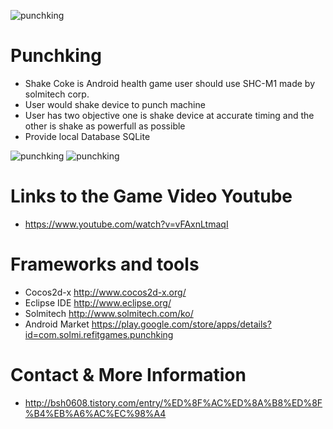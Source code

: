    ![punchking](http://cfile2.uf.tistory.com/image/2125EA4C567BF6C642BCCB)
   
# Punchking

  * Shake Coke is Android health game user should use SHC-M1 made by solmitech corp.
  * User would shake device to punch machine
  * User has two objective one is shake device at accurate timing and the other is shake as powerfull as possible
  * Provide local Database SQLite
 
   ![punchking](http://cfile23.uf.tistory.com/image/242A344E567BF49C290D87)
   ![punchking](http://cfile23.uf.tistory.com/image/21147847567BF48D1D04A6)

  # Links to the Game Video Youtube
 
  * https://www.youtube.com/watch?v=vFAxnLtmaqI
 
  # Frameworks and tools
 
  * Cocos2d-x http://www.cocos2d-x.org/
  * Eclipse IDE http://www.eclipse.org/
  * Solmitech http://www.solmitech.com/ko/
  * Android Market https://play.google.com/store/apps/details?id=com.solmi.refitgames.punchking

 # Contact & More Information
  * http://bsh0608.tistory.com/entry/%ED%8F%AC%ED%8A%B8%ED%8F%B4%EB%A6%AC%EC%98%A4
